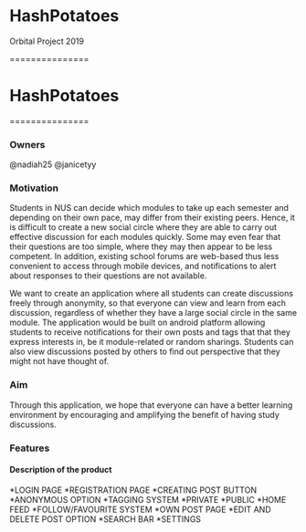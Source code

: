 # HashPotatoes
Orbital Project 2019

===============
# HashPotatoes
===============

### Owners
@nadiah25 
@janicetyy

### Motivation
Students in NUS can decide which modules to take up each semester and depending on their own pace, may differ from their existing peers. Hence, it is difficult to create a new social circle where they are able to carry out effective discussion for each modules quickly. Some may even fear that their questions are too simple, where they may then appear to be less competent. In addition, existing school forums are web-based thus less convenient to access through mobile devices, and notifications to alert about responses to their questions are not available.

We want to create an application where all students can create discussions freely through anonymity, so that everyone can view and learn from each discussion, regardless of whether they have a large social circle in the same module. The application would be built on android platform allowing students to receive notifications for their own posts and tags that that they express interests in, be it module-related or random sharings. Students can also view discussions posted by others to find out perspective that they might not have thought of. 

### Aim
Through this application, we hope that everyone can have a better learning environment by encouraging and amplifying the benefit of having study discussions.

### Features
#### Description of the product
*LOGIN PAGE
*REGISTRATION PAGE
*CREATING POST BUTTON
*ANONYMOUS OPTION
*TAGGING SYSTEM
    *PRIVATE
    *PUBLIC
*HOME FEED
    *FOLLOW/FAVOURITE SYSTEM
*OWN POST PAGE
    *EDIT AND DELETE POST OPTION
*SEARCH BAR
*SETTINGS
